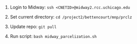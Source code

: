 

1. Login to Midway: `ssh <CNETID>@midway2.rcc.uchicago.edu` 

2. Set current directory: `cd /project2/bettencourt/mnp/prclz`

2. Update repo: `git pull`

3. Run script: `bash midway_parcelization.sh`
